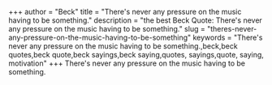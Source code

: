 +++
author = "Beck"
title = "There's never any pressure on the music having to be something."
description = "the best Beck Quote: There's never any pressure on the music having to be something."
slug = "theres-never-any-pressure-on-the-music-having-to-be-something"
keywords = "There's never any pressure on the music having to be something.,beck,beck quotes,beck quote,beck sayings,beck saying,quotes, sayings,quote, saying, motivation"
+++
There's never any pressure on the music having to be something.
